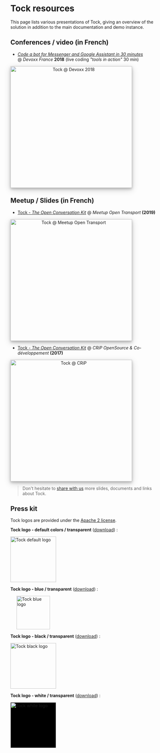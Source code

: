 # Tock resources

This page lists various presentations of Tock, giving an overview of the solution 
in addition to the main documentation and demo instance.

## Conferences / video (in French)

* _[Code a bot for Messenger and Google Assistant in 30 minutes](https://www.youtube.com/watch?v=K4q8ZHw9TuI)_ 
<br/> @ _Devoxx France_ **2018** (live coding _"tools in action"_ 30 min)

<a href="https://www.youtube.com/watch?v=K4q8ZHw9TuI"
target="tock_devoxx">
<img alt="Tock @ Devoxx 2018" 
src="https://i.ytimg.com/vi/K4q8ZHw9TuI/hqdefault.jpg?sqp=-oaymwEjCPYBEIoBSFryq4qpAxUIARUAAAAAGAElAADIQj0AgKJDeAE=&rs=AOn4CLAza0P1Ehr_4OXftVIEoypyaZsatw" 
style="width: 400px; box-shadow: 0 4px 8px 0 rgba(0, 0, 0, 0.2), 0 6px 20px 0 rgba(0, 0, 0, 0.19); text-align: center;">
</a>


## Meetup / Slides (in French)

* [Tock - _The Open Conversation Kit_](https://fr.slideshare.net/FrancoisN0/tock-the-open-conversation-kit-meetup-open-transport-161569957)
 @ _Meetup Open Transport_ **(2019)**

<a href="https://fr.slideshare.net/FrancoisN0/tock-the-open-conversation-kit-meetup-open-transport-161569957"
target="tock_opentransport">
<img alt="Tock @ Meetup Open Transport" 
src="https://image.slidesharecdn.com/tockmeetupopentransport20-03-2019-190806151139/95/tock-the-open-conversation-kit-meetup-open-transport-1-638.jpg" 
style="width: 400px; box-shadow: 0 4px 8px 0 rgba(0, 0, 0, 0.2), 0 6px 20px 0 rgba(0, 0, 0, 0.19); text-align: center;">
</a>

* [Tock - _The Open Conversation Kit_](https://fr.slideshare.net/FrancoisN0/tock-the-open-conversation-kit-crip-open-source)
 @ _CRiP OpenSource & Co-développement_ **(2017)**

<a href="https://fr.slideshare.net/FrancoisN0/tock-the-open-conversation-kit-crip-open-source"
target="tock_crip">
<img alt="Tock @ CRiP" 
src="https://image.slidesharecdn.com/tockcripopensource24-10-2017-190806143703/95/tock-the-open-conversation-kit-crip-open-source-1-638.jpg?cb=1565103334" 
style="width: 400px; box-shadow: 0 4px 8px 0 rgba(0, 0, 0, 0.2), 0 6px 20px 0 rgba(0, 0, 0, 0.19); text-align: center;">
</a>


> Don't hesitate to [share with us](contact.md) more slides, documents and links about Tock.

## Press kit

Tock logos are provided under the [Apache 2 license](https://github.com/voyages-sncf-technologies/tock/blob/master/LICENSE).

**Tock logo - default colors / transparent** (<a href="../../assets/images/logo.svg" download="">download</a>) :

<img alt="Tock default logo" src="../../assets/images/logo.svg" style="width: 150px;">

**Tock logo - blue / transparent** (<a href="../../assets/images/Logo_Tock_Blue.svg" download="">download</a>) :

<img alt="Tock blue logo" src="../../assets/images/Logo_Tock_Blue.svg" style="width: 110px; margin-left: 20px;">

**Tock logo - black / transparent** (<a href="../../assets/images/logo-black.svg" download="">download</a>) :

<img alt="Tock black logo" src="../../assets/images/logo-black.svg" style="width: 150px;">

**Tock logo - white / transparent** (<a href="../../assets/images/Logo_Tock_White.svg" download="">download</a>) :

<img alt="Tock white logo" src="../../assets/images/Logo_Tock_White.svg" style="width: 150px; background-color: black;">